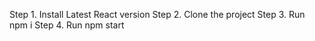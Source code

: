 Step 1. Install Latest React version
Step 2. Clone the project
Step 3. Run npm i
Step 4. Run npm start